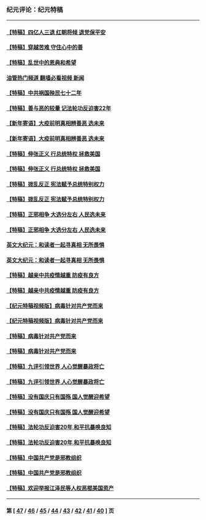 ### 纪元评论：纪元特稿
---
#### [【特稿】四亿人三退 红朝将倾 退党保平安](../../pages/nsc424/n13794378.md?11130330) 
#### [【特稿】穿越苦难 守住心中的善](../../pages/nsc424/n13784979.md?11130330) 
#### [【特稿】乱世中的恩典和希望](../../pages/nsc424/n13734687.md?11130330) 
#### [油管热门频道 翻墙必看视频 新闻](ok?11130330)
#### [【特稿】中共祸国殃民七十二年](../../pages/nsc424/n13272607.md?11130330) 
#### [【特稿】善与恶的较量 记法轮功反迫害22年](../../pages/nsc424/n13086597.md?11130330) 
#### [【新年寄语】大疫前明真相辨善恶 选未来](../../pages/nsc424/n12660855.md?11130330) 
#### [【新年寄语】大疫前明真相辨善恶 选未来](../../pages/nsc424/n12660855.md?11130330) 
#### [【特稿】伸张正义 行总统特权 拯救美国](../../pages/nsc424/n12616806.md?11130330) 
#### [【特稿】伸张正义 行总统特权 拯救美国](../../pages/nsc424/n12616806.md?11130330) 
#### [【特稿】拨乱反正 宪法赋予总统特别权力](../../pages/nsc424/n12598306.md?11130330) 
#### [【特稿】拨乱反正 宪法赋予总统特别权力](../../pages/nsc424/n12598306.md?11130330) 
#### [【特稿】正邪相争 大选分左右 人民选未来](../../pages/nsc424/n12545208.md?11130330) 
#### [【特稿】正邪相争 大选分左右 人民选未来](../../pages/nsc424/n12545208.md?11130330) 
#### [英文大纪元：和读者一起寻真相 无所畏惧](../../pages/nsc424/n12542027.md?11130330) 
#### [英文大纪元：和读者一起寻真相 无所畏惧](../../pages/nsc424/n12542027.md?11130330) 
#### [【特稿】越亲中共疫情越重 防疫有良方](../../pages/nsc424/n12042989.md?11130330) 
#### [【特稿】越亲中共疫情越重 防疫有良方](../../pages/nsc424/n12042989.md?11130330) 
#### [【纪元特稿视频版】病毒针对共产党而来](../../pages/nsc424/n11977328.md?11130330) 
#### [【纪元特稿视频版】病毒针对共产党而来](../../pages/nsc424/n11977328.md?11130330) 
#### [【特稿】病毒针对共产党而来](../../pages/nsc424/n11928818.md?11130330) 
#### [【特稿】病毒针对共产党而来](../../pages/nsc424/n11928818.md?11130330) 
#### [【特稿】九评引领世界 人心觉醒暴政将亡](../../pages/nsc424/n11660496.md?11130330) 
#### [【特稿】九评引领世界 人心觉醒暴政将亡](../../pages/nsc424/n11660496.md?11130330) 
#### [【特稿】没有国庆只有国殇 国人觉醒迎希望](../../pages/nsc424/n11549354.md?11130330) 
#### [【特稿】没有国庆只有国殇 国人觉醒迎希望](../../pages/nsc424/n11549354.md?11130330) 
#### [【特稿】法轮功反迫害20年 和平抗暴唤良知](../../pages/nsc424/n11389135.md?11130330) 
#### [【特稿】法轮功反迫害20年 和平抗暴唤良知](../../pages/nsc424/n11389135.md?11130330) 
#### [【特稿】中国共产党是邪教组织](../../pages/nsc424/n11355551.md?11130330) 
#### [【特稿】中国共产党是邪教组织](../../pages/nsc424/n11355551.md?11130330) 
#### [【特稿】欢迎举报江泽民等人权恶棍美国资产](../../pages/nsc424/n11303040.md?11130330) 

---
#### 第 [ [47](./47.md?11130330) / [46](./46.md?11130330) / [45](./45.md?11130330) / [44](./44.md?11130330) / [43](./43.md?11130330) / [42](./42.md?11130330) / [41](./41.md?11130330) / [40](./40.md?11130330) ] 页
